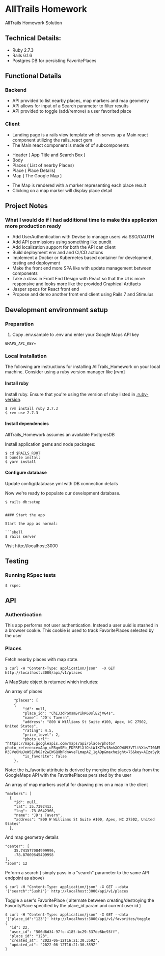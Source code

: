 # AllTrails Homework

AllTrails Homework Solution

## Technical Details:

- Ruby 2.7.3
- Rails 6.1.6
- Postgres DB for persisting FavoritePlaces

## Functional Details

### Backend

- API provided to list nearby places, map markers and map geometry
- API allows for input of a Search parameter to filter results
- API provided to toggle (add/remove) a user favorited place

### Client

- Landing page is a rails view template which serves up a Main react component utilizing the rails_react gem
- The Main react component is made of of subcomponents
* Header ( App Title and Search Box )
*  Body
*   Places ( List of nearby Places)
*    Place ( Place Details)
*   Map ( The Google Map )
- The Map is rendered with a marker representing each place result
- Clicking on a map marker will display place detail

## Project Notes

### What I would do if I had additional time to make this applicaton more production ready

- Add UserAuthentication with Devise to manage users via SSO/OAUTH
- Add API permissions using something like pundit
- Add localization support for both the API can client
- Build deployment env and and CI/CD actions
- Implement a Docker or Kubernetes based container for development, testing and deployment
- Make the front end more SPA like with update management between components
- Take a class in Front End Design with React so that the UI is more responsive and looks more like the provided Graphical Artifacts
- Jasper specs for React front end
- Propose and demo another front end client using Rails 7 and Stimulus

## Development environment setup

### Preparation
1. Copy .env.sample to .env and enter your Google Maps API key
```
GMAPS_API_KEY=
```

### Local installation
The following are instructions for installing AllTrails_Homework on your local machine.  Consider using a ruby version manager like [rvm]

#### Install ruby

Install ruby.  Ensure that you're using the version of ruby listed in [.ruby-version](.ruby-version).

```shell
$ rvm install ruby 2.7.3
$ rvm use 2.7.3
```

#### Install dependencies

AllTrails_Homework assumes an available PostgresDB

Install application gems and node packages:

```shell
$ cd $RAILS_ROOT
$ bundle install
$ yarn install

```

#### Configure database

Update config/database.yml with DB connection details

Now we're ready to populate our development database.

```shell
$ rails db:setup
```

```

#### Start the app

Start the app as normal:

```shell
$ rails server
```

Visit http://localhost:3000

## Testing

### Running RSpec tests

```shell
$ rspec
```

## API

### Authentication

This app performs not user authentication.  Instead a user uuid is stashed in a browser cookie.  This cookie is used to track FavoritePlaces selected by the user

### Places

Fetch nearby places with map state.
```console
$ curl -H "Content-Type: application/json"  -X GET http://localhost:3000/api/v1/places
```
A MapState object is returned which includes:

An array of places
```
	"places": [
	{
		"id": null,
		"place_id": "ChIJ3dPGXsmSrIkRG0slE2jVG4s",
		"name": "JD's Tavern",
		"address": "800 W Williams St Suite #100, Apex, NC 27502, United States",
		"rating": 4.5,
		"price_level": 2,
		"photo_url": "https://maps.googleapis.com/maps/api/place/photo?photo_reference=Aap_uEBqmSPb_FDERFlXfOstW1XZYw18mhXCQWU93VTltVXbsTI0AEMtw34zhoijvAbFA_aYOaR1bdiC2bmiVfbt0fvutCFmdXK2l1Y3Irg5WgJ4ete8Jt8awvoJjTBgs5Qocd-R3JVe0MuJoW5EVhOJr2wEWGQHhFdnAveFLmapAZ_1gADp&maxheight=75&key=AIzaSyDiBuH9HP7yISpI7LHoHAWMxb8yACHnGCo",
		"is_favorite": false
	},
```
Note:  the is_favorite attribute is derived by merging the places data from the GoogleMaps API with the FavoritePlaces persisted by the user

An array of map markers useful for drawing pins on a map in the client
```
"markers": [
  {
    "id": null,
    "lat": 35.7392413,
    "lng": -78.8642366,
    "name": "JD's Tavern",
    "address": "800 W Williams St Suite #100, Apex, NC 27502, United States"
  },
```

And map geometry details
```
"center": [
	35.741577084999996,
	-78.87009645499998
],
"zoom": 12
```

Peform a search ( simply pass in a "search" parameter to the same API endpoint as above)
```console
$ curl -H "Content-Type: application/json" -X GET --data '{"search":"Sushi"}' http://localhost:3000/api/v1/places
```

Toggle a user's FavoritePlace ( alternate between creating/destroying the FavorityPlace specified by the place_id param and current user id )
```console
$ curl -H "Content-Type: application/json" -X GET --data '{"place_id":"123"}' http://localhost:3000/api/v1/favorites/toggle
{
  "id": 22,
  "user_id": "506d6d34-97fc-4185-bc29-537de8be93ff",
  "place_id": "123",
  "created_at": "2022-06-12T16:21:30.359Z",
  "updated_at": "2022-06-12T16:21:30.359Z"
}

```


